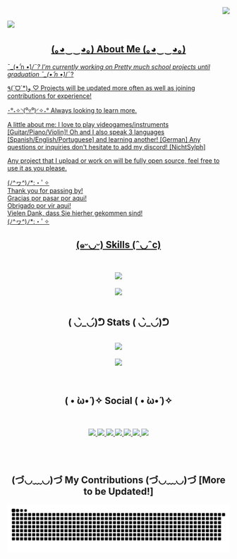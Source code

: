 <!-- Banner to be filled! -->

<!-- Visitor -->
<a href="https://visitorbadge.io/status?path=https%3A%2F%2Fgithub.com%2FNichtSylph"><img align="right" src="https://api.visitorbadge.io/api/visitors?path=https%3A%2F%2Fgithub.com%2FNichtSylph&countColor=%23f47373" /></a><br>

<!-- Welcoming -->
<a href="https://git.io/typing.svg">
<img src="https://readme-typing-svg.demolab.com?font=Dancing+Script&weight=700&size=50&duration=3000&pause=1000&color=AB2222&background=FFFFFF00&center=true&vCenter=true&random=false&width=700&height=100&lines=Welcome+to+NichtSylph's+Github" />

<h2 align ="center">(｡◕‿‿◕｡) About Me (｡◕‿‿◕｡)</h2>

¯\_(•᷄‎ n •́)_/¯? I’m currently working on Pretty much school projects until graduation ¯\_(•᷄‎ n •́)_/¯?

٩(ˊᗜˋ*)و ♡ Projects will be updated more often as well as joining contributions for experience!

･°˖✧◝(⁰▿⁰)◜✧˖° Always looking to learn more.

A little about me: I love to play videogames/instruments [Guitar/Piano/Violin]!
Oh and I also speak 3 languages [Spanish/English/Portuguese] and learning another! [German]
Any questions or inquiries don't hesitate to add my discord! [NichtSylph]

Any project that I upload or work on will be fully open source, feel free to use it as you please.

(ﾉ^ヮ^)ﾉ*:・ﾟ✧ <br>
Thank you for passing by! <br>
Gracias por pasar por aqui! <br>
Obrigado por vir aqui! <br>
Vielen Dank, dass Sie hierher gekommen sind! <br>
(ﾉ^ヮ^)ﾉ*:・ﾟ✧

<!-- Icons -->
<p align="center">
  <h2 align ="center">(๑ᵕ◡ᵕ) Skills (ˆ◡ˆc)</h2><br>
  <p align="center">
  <a href="https://skillicons.dev">
    <img src="https://skillicons.dev/icons?i=arduino,autocad,css,discord,github,html,js,instagram,linkedin,react"/><br><br>
    <img src="https://skillicons.dev/icons?i=linux,matlab,maven,mongodb,mysql,nodejs,ps,py,raspberrypi,twitter,unity,vscode,express"/><br><br>
  </a>
  </p>
</p>

<!-- Most Used Language and Summary Card -->
<h2 align ="center">( ◡̀_◡́)ᕤ Stats ( ◡̀_◡́)ᕤ</h2><br>
<div align = "center">
  <img src="https://github-readme-stats-git-masterrstaa-rickstaa.vercel.app/api?username=NichtSylph&theme=onedark" />
  <br><br>
  <img src="https://github-readme-stats.vercel.app/api/top-langs/?username=NichtSylph&theme=onedark" />
</div><br><br>

<!-- Badges -->
<div align = "center">
  <h2 align ="center">( • ̀ω•́ )✧ Social ( • ̀ω•́ )✧</h2><br><br>
  <a href="https://discord.gg/VnFkK7amyj">
<img src="https://img.shields.io/badge/Discord-5865F2?style=for-the-badge&logo=discord&logoColor=white" target="_blank" />
  </a>
  <a href="mailto:NichtSylph@gmail.com">
<img src="https://img.shields.io/badge/Gmail-D14836?style=for-the-badge&logo=gmail&logoColor=white" target="_blank" />
  </a>
  <a href="https://www.twitch.tv/NichtSylph">
<img src="https://img.shields.io/badge/Twitch-9146FF?style=for-the-badge&logo=twitch&logoColor=white" target="_blank" />
  </a>
  <a href="https://www.youtube.com/channel/UCdwF25qJlGYOLgolzCdYfpg">
<img src="https://img.shields.io/badge/YouTube-FF0000?style=for-the-badge&logo=youtube&logoColor=white" target="_blank" />
  </a>
  <a href="https://www.instagram.com/nichtsylph/">
<img src="https://img.shields.io/badge/Instagram-E4405F?style=for-the-badge&logo=instagram&logoColor=white" target="_blank" />
  </a>
  <a href="https://twitter.com/NichtSylph">
<img src="https://img.shields.io/badge/X-000000?style=for-the-badge&logo=x&logoColor=white" target="_blank" />
  </a>
  <a href="https://www.linkedin.com/in/jsantoshurtado/">
<img src="https://img.shields.io/badge/LinkedIn-0077B5?style=for-the-badge&logo=linkedin&logoColor=white" target="_blank" />
  </a><br><br><br>
</div><br>

<!-- Contributions -->
<h2 align ="center">(づ◡﹏◡)づ My Contributions (づ◡﹏◡)づ [More to be Updated!]</h2>
<img align="center" alt="Snake With Contributions" src="https://github.com/NichtSylph/NichtSylph/blob/output/github-contribution-grid-snake-dark.svg" /><br>




